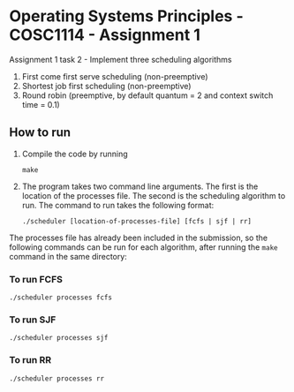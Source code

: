 # Operating Systems Principles - COSC1114 - Assignment 1

Assignment 1 task 2 - Implement three scheduling algorithms

1. First come first serve scheduling (non-preemptive)
2. Shortest job first scheduling (non-preemptive)
3. Round robin (preemptive, by default quantum = 2 and context switch time = 0.1)

## How to run

1. Compile the code by running

   ```
   make
   ```

2. The program takes two command line arguments. The first is the location of the processes file. The second is the scheduling algorithm to run. The command to run takes the following format:

    ```
    ./scheduler [location-of-processes-file] [fcfs | sjf | rr]
    ```

The processes file has already been included in the submission, so the following commands can be run for each algorithm, after running the `make` command in the same directory:

### To run FCFS

`./scheduler processes fcfs`

### To run SJF

`./scheduler processes sjf`

### To run RR

`./scheduler processes rr`
